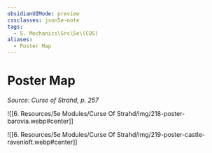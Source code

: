 ```yaml
---
obsidianUIMode: preview
cssclasses: json5e-note
tags:
  - 5. Mechanics\Src\5e\(COS)
aliases:
  - Poster Map
---
```

# Poster Map
*Source: Curse of Strahd, p. 257* 

![[6. Resources/5e Modules/Curse Of Strahd/img/218-poster-barovia.webp#center]]

![[6. Resources/5e Modules/Curse Of Strahd/img/219-poster-castle-ravenloft.webp#center]]
